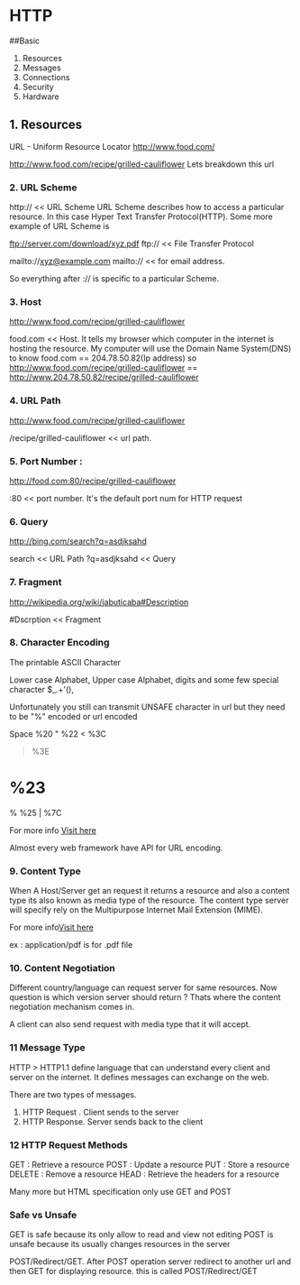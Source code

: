 # HTTP

##Basic
1. Resources
2. Messages
3. Connections
4. Security
5. Hardware

## 1. Resources

URL - Uniform Resource Locator
http://www.food.com/

http://www.food.com/recipe/grilled-cauliflower
Lets breakdown this url

### 2. URL Scheme
http://  << URL Scheme
URL Scheme describes how to access a particular resource. In this case Hyper Text Transfer Protocol(HTTP).
Some more example of URL Scheme is 

ftp://server.com/download/xyz.pdf
ftp:// << File Transfer Protocol

mailto://xyz@example.com
mailto:// << for email address.


So everything after :// is specific to a particular Scheme.

### 3. Host
http://www.food.com/recipe/grilled-cauliflower

food.com << Host. It tells my browser which computer in the internet is hosting the resource.
My computer will use the Domain Name System(DNS) to know food.com == 204.78.50.82(Ip address)
so
http://www.food.com/recipe/grilled-cauliflower == http://www.204.78.50.82/recipe/grilled-cauliflower

### 4. URL Path
http://www.food.com/recipe/grilled-cauliflower

/recipe/grilled-cauliflower << url path.

### 5. Port Number :
http://food.com:80/recipe/grilled-cauliflower

:80 << port number. It's the default port num for HTTP request

### 6. Query
http://bing.com/search?q=asdjksahd

search << URL Path
?q=asdjksahd  << Query

### 7. Fragment
http://wikipedia.org/wiki/jabuticaba#Description

#Dscrption << Fragment

### 8. Character Encoding

The printable ASCII Character 

Lower case Alphabet, Upper case Alphabet, digits and some few special character $_.+'(),

Unfortunately you still can transmit UNSAFE character in url but they need to be "%" encoded or url encoded 

Space	%20
"	%22
<	%3C
>	%3E
#	%23
%	%25
|	%7C


For more info [Visit here](https://developers.google.com/maps/url-encoding)

Almost every web framework have API for URL encoding.

### 9. Content Type

When A Host/Server get an request it returns a resource and also a content type its also known as media type of the resource.
The content type server will specify rely on the Multipurpose Internet Mail Extension (MIME).

For more info[Visit here](https://developer.mozilla.org/en-US/docs/Web/HTTP/Basics_of_HTTP/MIME_types#audio_and_video_types)

ex : application/pdf is for .pdf file

### 10. Content Negotiation

Different country/language can request server for same resources. Now question is which version server should return ?
Thats where the content negotiation mechanism comes in. 

A client can also send request with media type that it will accept.


### 11 Message Type

HTTP > HTTP1.1 define language that can understand every client and server on the internet.
It defines messages can exchange on the web.

There are two types of messages.
1. HTTP Request . Client sends to the server
2. HTTP Response. Server sends back to the client


### 12 HTTP Request Methods

GET : Retrieve a resource
POST : Update a resource
PUT : Store a resource
DELETE : Remove a resource
HEAD : Retrieve the headers for a resource

Many more but HTML specification only use GET and POST

### Safe vs Unsafe

GET is safe because its only allow to read and view not editing
POST is unsafe because its usually changes resources in the server

POST/Redirect/GET.
After POST operation server redirect to another url and then GET for displaying resource. this is called
POST/Redirect/GET

